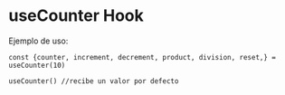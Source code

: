 # useCounter Hook

Ejemplo de uso:

```
const {counter, increment, decrement, product, division, reset,} = useCounter(10)

useCounter() //recibe un valor por defecto

```
